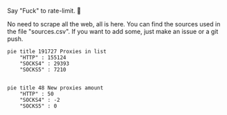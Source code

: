 
Say "Fuck" to rate-limit. 🖕

No need to scrape all the web, all is here.
You can find the sources used in the file "sources.csv".
If you want to add some, just make an issue or a git push.


```mermaid
pie title 191727 Proxies in list
    "HTTP" : 155124
    "SOCKS4" : 29393
    "SOCKS5" : 7210
            
```

```mermaid
pie title 48 New proxies amount
    "HTTP" : 50
    "SOCKS4" : -2
    "SOCKS5" : 0
```
        